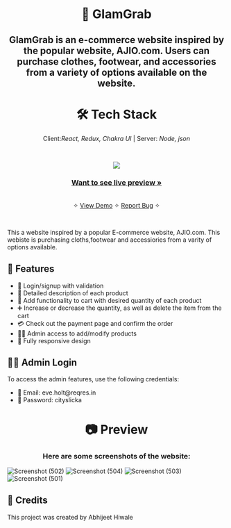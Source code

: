 <h1 align="center">💄 GlamGrab</h1>
<h2 align="center">GlamGrab is an e-commerce website inspired by the popular website, AJIO.com. Users can purchase clothes, footwear, and accessories from a variety of options available on the website.</h2>

<h1 align="center">🛠️ Tech Stack</h1>
<p align="center">
    Client:<i>React, Redux, Chakra UI</i>  | Server: <i>Node, json</i>
</p>

<br />
<p align="center">
  <img src="https://user-images.githubusercontent.com/97459166/234563625-8dad38ae-838b-46b8-a5be-10789f4e9487.png">
</p>

  <h3 align="center"><a href="https://glamgrab-react.vercel.app/"><strong>Want to see live preview »</strong></a></h3>    
  <p align="center"> 
    <br />&#10023;
    <a href="https://glamgrab-react.vercel.app/">View Demo</a>   &#10023;  
    <a href="https://github.com/Abhii-07/React-ecommerce-app/issues">Report Bug</a>    &#10023;  
  </p>
<br/>



This a website inspired by a popular E-commerce website, AJIO.com. This webiste is purchasing cloths,footwear and accessiories from a varity of options available.

## 🚀 Features

<ul>
  <li>🔐 Login/signup with validation</li>
  <li>📝 Detailed description of each product</li>
  <li>🛒 Add functionality to cart with desired quantity of each product</li>
  <li>➕ Increase or decrease the quantity, as well as delete the item from the cart</li>
  <li>💳 Check out the payment page and confirm the order</li>
  <li>👨‍💼 Admin access to add/modify products</li>
  <li>📱 Fully responsive design</li>
</ul>

## 👨‍💼 Admin Login
To access the admin features, use the following credentials:
<ul>
  <li>📧 Email: eve.holt@reqres.in</li>
  <li>🔑 Password: cityslicka</li>
</ul>




<h1 align="center">📷 Preview</h1>
<h3 align = "center">Here are some screenshots of the website:</h3>

![Screenshot (502)](https://user-images.githubusercontent.com/97459166/234563730-e4b5f4d3-b68e-4e17-9cfe-66aa2c828b80.png)
![Screenshot (504)](https://user-images.githubusercontent.com/97459166/234563767-e9f1c75b-10bd-4a33-9fc4-80202b51d6f7.png)
![Screenshot (503)](https://user-images.githubusercontent.com/97459166/234563793-b792a394-fe8b-4d1c-84cc-9baa856b7ad9.png)
![Screenshot (501)](https://user-images.githubusercontent.com/97459166/234563844-3c8ee65b-3522-4c15-8006-e93e9b615d8f.png)

## 💖 Credits

This project was created by Abhijeet Hiwale
